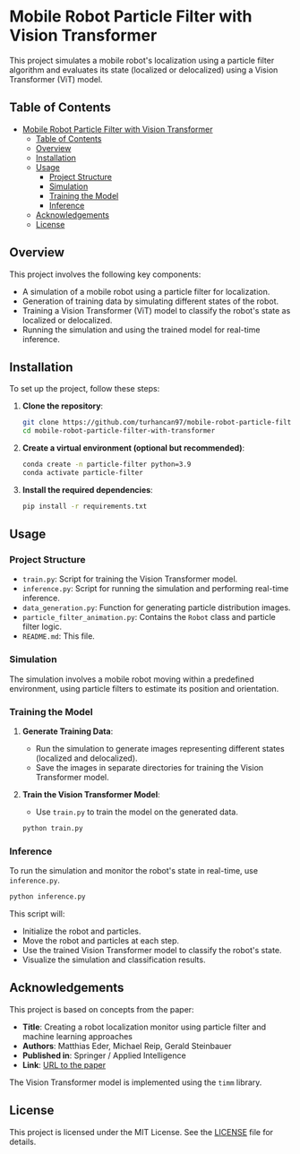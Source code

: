 
# Mobile Robot Particle Filter with Vision Transformer

This project simulates a mobile robot's localization using a particle filter algorithm and evaluates its state (localized or delocalized) using a Vision Transformer (ViT) model.

## Table of Contents
- [Mobile Robot Particle Filter with Vision Transformer](#mobile-robot-particle-filter-with-vision-transformer)
  - [Table of Contents](#table-of-contents)
  - [Overview](#overview)
  - [Installation](#installation)
  - [Usage](#usage)
    - [Project Structure](#project-structure)
    - [Simulation](#simulation)
    - [Training the Model](#training-the-model)
    - [Inference](#inference)
  - [Acknowledgements](#acknowledgements)
  - [License](#license)

## Overview

This project involves the following key components:
- A simulation of a mobile robot using a particle filter for localization.
- Generation of training data by simulating different states of the robot.
- Training a Vision Transformer (ViT) model to classify the robot's state as localized or delocalized.
- Running the simulation and using the trained model for real-time inference.

## Installation

To set up the project, follow these steps:

1. **Clone the repository**:
   ```bash
   git clone https://github.com/turhancan97/mobile-robot-particle-filter-with-transformer.git
   cd mobile-robot-particle-filter-with-transformer
   ```

2. **Create a virtual environment (optional but recommended)**:
   ```bash
   conda create -n particle-filter python=3.9
   conda activate particle-filter
   ```

3. **Install the required dependencies**:
   ```bash
   pip install -r requirements.txt
   ```

## Usage

### Project Structure

- `train.py`: Script for training the Vision Transformer model.
- `inference.py`: Script for running the simulation and performing real-time inference.
- `data_generation.py`: Function for generating particle distribution images.
- `particle_filter_animation.py`: Contains the `Robot` class and particle filter logic.
- `README.md`: This file.

### Simulation

The simulation involves a mobile robot moving within a predefined environment, using particle filters to estimate its position and orientation.

### Training the Model

1. **Generate Training Data**:
   - Run the simulation to generate images representing different states (localized and delocalized).
   - Save the images in separate directories for training the Vision Transformer model.

2. **Train the Vision Transformer Model**:
   - Use `train.py` to train the model on the generated data.
   ```bash
   python train.py
   ```

### Inference

To run the simulation and monitor the robot's state in real-time, use `inference.py`.

```bash
python inference.py
```

This script will:
- Initialize the robot and particles.
- Move the robot and particles at each step.
- Use the trained Vision Transformer model to classify the robot's state.
- Visualize the simulation and classification results.

## Acknowledgements

This project is based on concepts from the paper:

- **Title**: Creating a robot localization monitor using particle filter and machine learning approaches
- **Authors**: Matthias Eder, Michael Reip, Gerald Steinbauer
- **Published in**: Springer / Applied Intelligence
- **Link**: [URL to the paper](https://link.springer.com/article/10.1007/s10489-020-02157-6)

The Vision Transformer model is implemented using the `timm` library.

## License

This project is licensed under the MIT License. See the [LICENSE](LICENSE) file for details.
